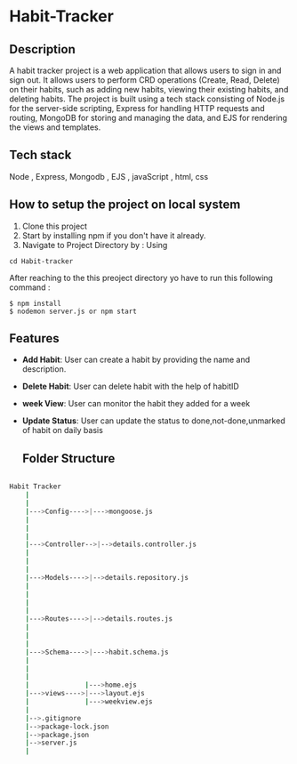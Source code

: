 # Habit-Tracker
## Description 
  A habit tracker project is a web application that allows users to sign in and sign out. It allows users to perform CRD operations (Create, Read, Delete) on their habits, such as adding new habits, viewing their existing habits, and deleting habits. The project is built using a tech stack consisting of Node.js for the server-side scripting, Express for handling HTTP requests and routing, MongoDB for storing and managing the data, and EJS for rendering the views and templates.
  
## Tech stack
  Node , Express, Mongodb , EJS , javaScript , html, css
  
## How to setup the project on local system
  1. Clone this project
  2. Start by installing npm if you don't have it already.
  3. Navigate to Project Directory by : Using
  ```
  cd Habit-tracker
  
  ```
  
  After reaching to the this preoject directory yo have to run this following command :
  ```
  $ npm install
  $ nodemon server.js or npm start
  ```

 
  ## Features
- **Add Habit**: User can create a habit by providing the name and description.
- **Delete Habit**: User can delete habit with the help of habitID 
- **week View**: User can monitor the habit they added for a week
- **Update Status**: User can update the status to done,not-done,unmarked of habit on daily basis

 

  ## Folder Structure
```bash

Habit Tracker
    |
    |               
    |--->Config---->|--->mongoose.js
    |               
    |
    |                 
    |--->Controller-->|-->details.controller.js
    |                  
    |
    |               
    |--->Models---->|-->details.repository.js
    |               
    |
    |              
    |              
    |--->Routes---->|-->details.routes.js
    |               
    |
    |              
    |--->Schema---->|--->habit.schema.js
    |             
    |
    |
    |              |--->home.ejs
    |--->views---->|--->layout.ejs
    |              |--->weekview.ejs              
    |
    |-->.gitignore
    |-->package-lock.json
    |-->package.json
    |-->server.js                            
    |
```  
